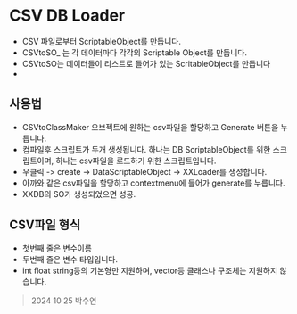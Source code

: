 # CSV DB Loader
- CSV 파일로부터 ScriptableObject를 만듭니다.
- CSVtoSO_ 는 각 데이터마다 각각의 Scriptable Object를 만듭니다.
- CSVtoSO는 데이터들이 리스트로 들어가 있는 ScritableObject를 만듭니다
- 

## 사용법
- CSVtoClassMaker 오브젝트에 원하는 csv파일을 할당하고 Generate 버튼을 누릅니다.
- 컴파일후 스크립트가 두개 생성됩니다. 하나는 DB ScriptableObject를 위한 스크립트이며, 하나는 csv파일을 로드하기 위한 스크립트입니다.
- 우클릭 -> create -> DataScriptableObject -> XXLoader를 생성합니다.
- 아까와 같은 csv파일을 할당하고 contextmenu에 들어가 generate를 누릅니다.
- XXDB의 SO가 생성되었으면 성공.

## CSV파일 형식
- 첫번째 줄은 변수이름
- 두번째 줄은 변수 타입입니다.
- int float string등의 기본형만 지원하며, vector등 클래스나 구조체는 지원하지 않습니다.


> 2024 10 25 
> 박수연
